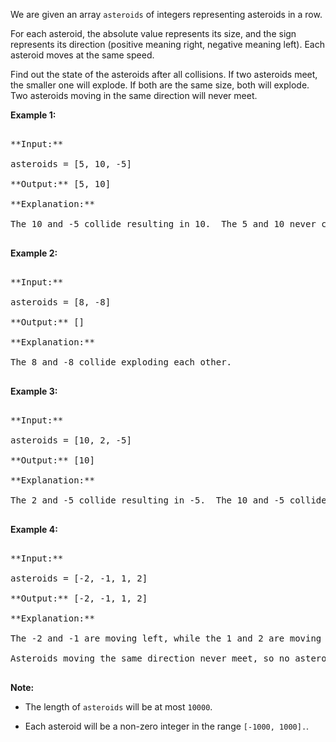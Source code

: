 

We are given an array `asteroids` of integers representing asteroids in a row.



For each asteroid, the absolute value represents its size, and the sign represents its direction (positive meaning right, negative meaning left).  Each asteroid moves at the same speed.



Find out the state of the asteroids after all collisions.  If two asteroids meet, the smaller one will explode.  If both are the same size, both will explode.  Two asteroids moving in the same direction will never meet.


**Example 1:**<br />
<pre>
**Input:** 
asteroids = [5, 10, -5]
**Output:** [5, 10]
**Explanation:** 
The 10 and -5 collide resulting in 10.  The 5 and 10 never collide.
</pre>


**Example 2:**<br />
<pre>
**Input:** 
asteroids = [8, -8]
**Output:** []
**Explanation:** 
The 8 and -8 collide exploding each other.
</pre>


**Example 3:**<br />
<pre>
**Input:** 
asteroids = [10, 2, -5]
**Output:** [10]
**Explanation:** 
The 2 and -5 collide resulting in -5.  The 10 and -5 collide resulting in 10.
</pre>


**Example 4:**<br />
<pre>
**Input:** 
asteroids = [-2, -1, 1, 2]
**Output:** [-2, -1, 1, 2]
**Explanation:** 
The -2 and -1 are moving left, while the 1 and 2 are moving right.
Asteroids moving the same direction never meet, so no asteroids will meet each other.
</pre>


**Note:**
- The length of `asteroids` will be at most `10000`.
- Each asteroid will be a non-zero integer in the range `[-1000, 1000].`.

